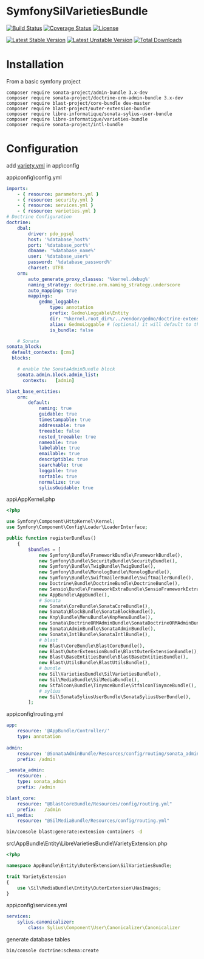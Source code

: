 # SymfonySilVarietiesBundle

[![Build Status](https://travis-ci.org/libre-informatique/VarietiesBundle.svg?branch=master)](https://travis-ci.org/libre-informatique/VarietiesBundle)
[![Coverage Status](https://coveralls.io/repos/github/libre-informatique/VarietiesBundle/badge.svg?branch=master)](https://coveralls.io/github/libre-informatique/VarietiesBundle?branch=master)
[![License](https://img.shields.io/github/license/libre-informatique/VarietiesBundle.svg?style=flat-square)](./LICENCE.md)

[![Latest Stable Version](https://poser.pugx.org/libre-informatique/varieties-bundle/v/stable)](https://packagist.org/packages/libre-informatique/varieties-bundle)
[![Latest Unstable Version](https://poser.pugx.org/libre-informatique/varieties-bundle/v/unstable)](https://packagist.org/packages/libre-informatique/varieties-bundle)
[![Total Downloads](https://poser.pugx.org/libre-informatique/varieties-bundle/downloads)](https://packagist.org/packages/libre-informatique/varieties-bundle)

# Installation
From a basic symfony project

```
composer require sonata-project/admin-bundle 3.x-dev
composer require sonata-project/doctrine-orm-admin-bundle 3.x-dev
composer require blast-project/core-bundle dev-master
composer require blast-project/outer-extension-bundle
composer require libre-informatique/sonata-sylius-user-bundle
composer require libre-informatique/varieties-bundle
composer require sonata-project/intl-bundle
```
# Configuration
add [variety.yml](https://github.com/libre-informatique/LISemSymfonyProject/blob/master/app/config/varieties.yml) in app\config

app\config\config.yml

```yaml
imports:
    - { resource: parameters.yml }
    - { resource: security.yml }
    - { resource: services.yml }
    - { resource: varieties.yml }
# Doctrine Configuration
doctrine:
    dbal:
        driver: pdo_pgsql
        host: '%database_host%'
        port: '%database_port%'
        dbname: '%database_name%'
        user: '%database_user%'
        password: '%database_password%'
        charset: UTF8
    orm:
        auto_generate_proxy_classes: '%kernel.debug%'
        naming_strategy: doctrine.orm.naming_strategy.underscore
        auto_mapping: true
        mappings:
            gedmo_loggable:
                type: annotation
                prefix: Gedmo\Loggable\Entity
                dir: "%kernel.root_dir%/../vendor/gedmo/doctrine-extensions/lib/Gedmo/Loggable/Entity"
                alias: GedmoLoggable # (optional) it will default to the name set for the mappingmapping
                is_bundle: false

    # Sonata
sonata_block:
  default_contexts: [cms]
  blocks:

    # enable the SonataAdminBundle block
    sonata.admin.block.admin_list:
      contexts:   [admin]

blast_base_entities:
    orm:
        default:
            naming: true
            guidable: true
            timestampable: true
            addressable: true
            treeable: false
            nested_treeable: true
            nameable: true
            labelable: true
            emailable: true
            descriptible: true
            searchable: true
            loggable: true
            sortable: true
            normalize: true
            syliusGuidable: true
```
app\AppKernel.php

```php
<?php

use Symfony\Component\HttpKernel\Kernel;
use Symfony\Component\Config\Loader\LoaderInterface;

public function registerBundles()
    {
        $bundles = [
            new Symfony\Bundle\FrameworkBundle\FrameworkBundle(),
            new Symfony\Bundle\SecurityBundle\SecurityBundle(),
            new Symfony\Bundle\TwigBundle\TwigBundle(),
            new Symfony\Bundle\MonologBundle\MonologBundle(),
            new Symfony\Bundle\SwiftmailerBundle\SwiftmailerBundle(),
            new Doctrine\Bundle\DoctrineBundle\DoctrineBundle(),
            new Sensio\Bundle\FrameworkExtraBundle\SensioFrameworkExtraBundle(),
            new AppBundle\AppBundle(),
            # Sonata
            new Sonata\CoreBundle\SonataCoreBundle(), 
            new Sonata\BlockBundle\SonataBlockBundle(), 
            new Knp\Bundle\MenuBundle\KnpMenuBundle(),
            new Sonata\DoctrineORMAdminBundle\SonataDoctrineORMAdminBundle(),
            new Sonata\AdminBundle\SonataAdminBundle(),
            new Sonata\IntlBundle\SonataIntlBundle(),
            # blast
            new Blast\CoreBundle\BlastCoreBundle(),
            new Blast\OuterExtensionBundle\BlastOuterExtensionBundle(),
            new Blast\BaseEntitiesBundle\BlastBaseEntitiesBundle(),
            new Blast\UtilsBundle\BlastUtilsBundle(),
            # bundle
            new Sil\VarietiesBundle\SilVarietiesBundle(),
            new Sil\MediaBundle\SilMediaBundle(),
            new Stfalcon\Bundle\TinymceBundle\StfalconTinymceBundle(),
            # sylius
            new Sil\SonataSyliusUserBundle\SonataSyliusUserBundle(),
        ];
```
app\config\routing.yml
```yaml
app:
    resource: '@AppBundle/Controller/'
    type: annotation
    
admin:
    resource: '@SonataAdminBundle/Resources/config/routing/sonata_admin.xml'
    prefix: /admin

_sonata_admin:
    resource: .
    type: sonata_admin
    prefix: /admin

blast_core:
    resource: "@BlastCoreBundle/Resources/config/routing.yml" 
    prefix:   /admin
sil_media:
    resource: "@SilMediaBundle/Resources/config/routing.yml"
```

```bash
bin/console blast:generate:extension-containers -d
```
src\AppBundle\Entity\LibreVarietiesBundle\VarietyExtension.php
```php
<?php

namespace AppBundle\Entity\OuterExtension\SilVarietiesBundle;

trait VarietyExtension
{
    use \Sil\MediaBundle\Entity\OuterExtension\HasImages;
}
```
app\config\services.yml
```yaml
services:
    sylius.canonicalizer:
        class: Sylius\Component\User\Canonicalizer\Canonicalizer
```
generate database tables
```bash
bin/console doctrine:schema:create
```